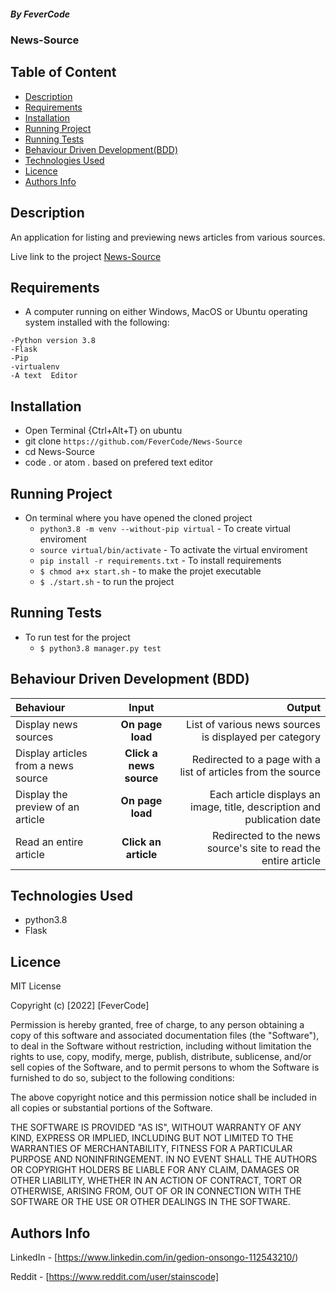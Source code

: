 ##### By FeverCode 
### News-Source

## Table of Content

+ [Description](#description)
+ [Requirements](#requirements)
+ [Installation](#installation)
+ [Running Project](#running-project)
+ [Running Tests](#running-tests)
+ [Behaviour Driven Development(BDD)](#behaviour-driven-development-bdd)
+ [Technologies Used](#technologies-used)
+ [Licence](#licence)
+ [Authors Info](#authors-info)


## Description
<p>An application for listing and previewing news articles from various sources.</p>

Live link to the project
[News-Source]()

## Requirements
* A computer running on either Windows, MacOS or Ubuntu operating system installed with the following:

```
-Python version 3.8
-Flask
-Pip
-virtualenv
-A text  Editor
```

## Installation
* Open Terminal {Ctrl+Alt+T} on ubuntu
* git clone `https://github.com/FeverCode/News-Source`
* cd News-Source
* code . or atom . based on prefered text editor

## Running Project
* On terminal where you have opened the cloned project
    * `python3.8 -m venv --without-pip virtual` - To create virtual enviroment
    * `source virtual/bin/activate` - To activate the virtual enviroment
    * `pip install -r requirements.txt` - To install requirements
    * `$ chmod a+x start.sh` - to make the projet executable
    * `$ ./start.sh` - to run the project

## Running Tests
* To run test for the project
    * `$ python3.8 manager.py test`

## Behaviour Driven Development (BDD)
| Behaviour | Input | Output |
| :---------------- | :---------------: | ------------------: |
| Display news sources | **On page load** | List of various news sources is displayed per category |
| Display articles from a news source | **Click a news source** | Redirected to a page with a list of articles from the source |
| Display the preview of an article | **On page load** | Each article displays an image, title, description and publication date |
| Read an entire article | **Click an article** | Redirected to the news source's site to read the entire article |
 
## Technologies Used
* python3.8
* Flask


## Licence

MIT License

Copyright (c) [2022] [FeverCode]

Permission is hereby granted, free of charge, to any person obtaining a copy
of this software and associated documentation files (the "Software"), to deal
in the Software without restriction, including without limitation the rights
to use, copy, modify, merge, publish, distribute, sublicense, and/or sell
copies of the Software, and to permit persons to whom the Software is
furnished to do so, subject to the following conditions:

The above copyright notice and this permission notice shall be included in all
copies or substantial portions of the Software.

THE SOFTWARE IS PROVIDED "AS IS", WITHOUT WARRANTY OF ANY KIND, EXPRESS OR
IMPLIED, INCLUDING BUT NOT LIMITED TO THE WARRANTIES OF MERCHANTABILITY,
FITNESS FOR A PARTICULAR PURPOSE AND NONINFRINGEMENT. IN NO EVENT SHALL THE
AUTHORS OR COPYRIGHT HOLDERS BE LIABLE FOR ANY CLAIM, DAMAGES OR OTHER
LIABILITY, WHETHER IN AN ACTION OF CONTRACT, TORT OR OTHERWISE, ARISING FROM,
OUT OF OR IN CONNECTION WITH THE SOFTWARE OR THE USE OR OTHER DEALINGS IN THE
SOFTWARE.


## Authors Info

LinkedIn - [https://www.linkedin.com/in/gedion-onsongo-112543210/)

Reddit - [https://www.reddit.com/user/stainscode]
   
